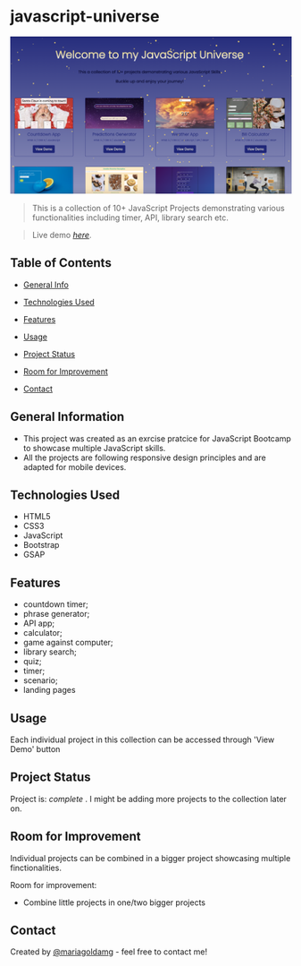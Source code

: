 # javascript-universe
![cover](/colorJS.png)
> This is a collection of 10+ JavaScript Projects demonstrating various functionalities including timer, API, library search etc.

> Live demo [_here_](https://jsuniverse-mariamelnikova.netlify.app/). 

## Table of Contents
* [General Info](#general-information)
* [Technologies Used](#technologies-used)
* [Features](#features)

* [Usage](#usage)
* [Project Status](#project-status)
* [Room for Improvement](#room-for-improvement)
* [Contact](#contact)



## General Information
 - This project was created as an exrcise pratcice for JavaScript Bootcamp to showcase multiple JavaScript skills.
 - All the projects are following responsive design principles and are adapted for mobile devices.


## Technologies Used
- HTML5
- CSS3
- JavaScript
- Bootstrap
- GSAP


## Features
- countdown timer;
- phrase generator;
- API app;
- calculator;
- game against computer;
- library search;
- quiz;
- timer;
- scenario;
- landing pages



## Usage
Each individual project in this collection can be accessed through 'View Demo' button



## Project Status
Project is: _complete_ . I might be adding more projects to the collection later on.


## Room for Improvement
Individual projects can be combined in a bigger project showcasing multiple finctionalities.

Room for improvement:
- Combine little projects in one/two bigger projects

## Contact
Created by [@mariagoldamg](https://www.linkedin.com/in/mariamelnikovamm/) - feel free to contact me!



